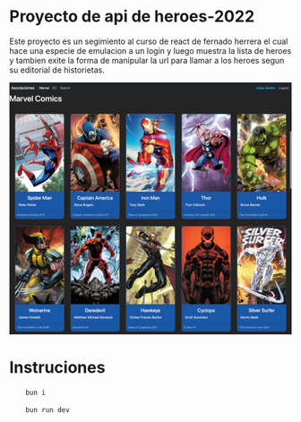 # Proyecto de api de heroes-2022
Este proyecto es un segimiento al curso de react de fernado herrera el cual hace una especie de emulacion a un login y luego muestra la lista de heroes y tambien exite la forma de manipular la url para llamar a los heroes segun su editorial de historietas.

![Heroes](public/heroes.png)


# Instruciones
```sh
    bun i
```

```sh
    bun run dev
```



